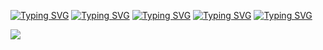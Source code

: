 [![Typing SVG](https://readme-typing-svg.herokuapp.com/?color=%2336BCF7&lines=Software+Engineer)](https://git.io/typing-svg)
[![Typing SVG](https://readme-typing-svg.herokuapp.com/?color=%2336BCF7&lines=-+Core+Stack+:+JS)](https://git.io/typing-svg)
[![Typing SVG](https://readme-typing-svg.herokuapp.com/?color=%2336BCF7&lines=-+Interest+:+Ruby,+GO)](https://git.io/typing-svg)
[![Typing SVG](https://readme-typing-svg.herokuapp.com/?color=%2336BCF7&lines=-+Use+:+VIM,+Docker,+Mech+Keys)](https://git.io/typing-svg)
[![Typing SVG](https://readme-typing-svg.herokuapp.com/?color=%2336BCF7&lines=-+Faith+:+Clean+Code)](https://git.io/typing-svg)

<p>&nbsp;<img align="left" src="https://github-readme-stats.vercel.app/api?username=vngrv&show_icons=true&hide_title=true"/></p>


